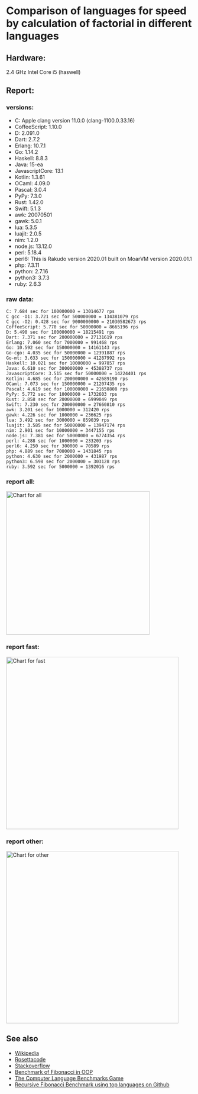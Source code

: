 Comparison of languages for speed by calculation of factorial in different languages
====================================================================================

Hardware:
---------
2.4 GHz Intel Core i5 (haswell)

Report:
-------
### versions:

  * C: Apple clang version 11.0.0 (clang-1100.0.33.16)
  * CoffeeScript: 1.10.0
  * D: 2.091.0
  * Dart: 2.7.2
  * Erlang: 10.7.1
  * Go: 1.14.2
  * Haskell: 8.8.3
  * Java: 15-ea
  * JavascriptCore: 13.1
  * Kotlin: 1.3.61
  * OCaml: 4.09.0
  * Pascal: 3.0.4
  * PyPy: 7.3.0
  * Rust: 1.42.0
  * Swift: 5.1.3
  * awk: 20070501
  * gawk: 5.0.1
  * lua: 5.3.5
  * luajit: 2.0.5
  * nim: 1.2.0
  * node.js: 13.12.0
  * perl: 5.18.4
  * perl6: This is Rakudo version 2020.01 built on MoarVM version 2020.01.1
  * php: 7.3.11
  * python: 2.7.16
  * python3: 3.7.3
  * ruby: 2.6.3


### raw data:

    C: 7.684 sec for 100000000 = 13014677 rps
    C gcc -O1: 3.721 sec for 500000000 = 134381079 rps
    C gcc -O2: 0.428 sec for 9000000000 = 21030582673 rps
    CoffeeScript: 5.770 sec for 50000000 = 8665196 rps
    D: 5.490 sec for 100000000 = 18215491 rps
    Dart: 7.371 sec for 200000000 = 27131619 rps
    Erlang: 7.060 sec for 7000000 = 991468 rps
    Go: 10.592 sec for 150000000 = 14161143 rps
    Go-cgo: 4.035 sec for 50000000 = 12391887 rps
    Go-mt: 3.633 sec for 150000000 = 41287992 rps
    Haskell: 10.021 sec for 10000000 = 997857 rps
    Java: 6.610 sec for 300000000 = 45388737 rps
    JavascriptCore: 3.515 sec for 50000000 = 14224401 rps
    Kotlin: 4.685 sec for 200000000 = 42689190 rps
    OCaml: 7.073 sec for 150000000 = 21207435 rps
    Pascal: 4.619 sec for 100000000 = 21650808 rps
    PyPy: 5.772 sec for 10000000 = 1732603 rps
    Rust: 2.858 sec for 20000000 = 6999049 rps
    Swift: 7.230 sec for 200000000 = 27660810 rps
    awk: 3.201 sec for 1000000 = 312420 rps
    gawk: 4.226 sec for 1000000 = 236625 rps
    lua: 3.492 sec for 3000000 = 859039 rps
    luajit: 3.585 sec for 50000000 = 13947174 rps
    nim: 2.901 sec for 10000000 = 3447155 rps
    node.js: 7.381 sec for 50000000 = 6774354 rps
    perl: 4.288 sec for 1000000 = 233203 rps
    perl6: 4.250 sec for 300000 = 70589 rps
    php: 4.889 sec for 7000000 = 1431845 rps
    python: 4.630 sec for 2000000 = 431987 rps
    python3: 6.598 sec for 2000000 = 303128 rps
    ruby: 3.592 sec for 5000000 = 1392016 rps


### report all:

<img alt="Chart for all" width="388" src="https://chart.googleapis.com/chart?cht=bhs&chs=582x515&chd=t%3A134381079%2C45388737%2C42689190%2C41287991%2C27660809%2C27131619%2C21650807%2C21207434%2C18215490%2C14224401%2C14161143%2C13947173%2C13014677%2C12391886%2C8665196%2C6999048%2C6774353%2C3447154%2C1732602%2C1431845%2C1392015%2C997856%2C991467%2C859038%2C431986%2C312420%2C303128%2C236624%2C233203&chco=4d89f9&chbh=12&chds=0,134381079.31604&chxt=x,y,r&chxl=1%3A%7Cperl%7Cgawk%7Cpython3%7Cawk%7Cpython%7Clua%7CErlang%7CHaskell%7Cruby%7Cphp%7CPyPy%7Cnim%7Cnode.js%7CRust%7CCoffeeScript%7CGo-cgo%7CC%7Cluajit%7CGo%7CJavascriptCore%7CD%7COCaml%7CPascal%7CDart%7CSwift%7CGo-mt%7CKotlin%7CJava%7CC%20gcc%20-O1%7C2%3A%7C233203%20rps%7C236624%20rps%7C303128%20rps%7C312420%20rps%7C431986%20rps%7C859038%20rps%7C991467%20rps%7C997856%20rps%7C1392015%20rps%7C1431845%20rps%7C1732602%20rps%7C3447154%20rps%7C6774353%20rps%7C6999048%20rps%7C8665196%20rps%7C12391886%20rps%7C13014677%20rps%7C13947173%20rps%7C14161143%20rps%7C14224401%20rps%7C18215490%20rps%7C21207434%20rps%7C21650807%20rps%7C27131619%20rps%7C27660809%20rps%7C41287991%20rps%7C42689190%20rps%7C45388737%20rps%7C134381079%20rps%7C0%3A%7C0%20%25%7C10%20%25%7C20%20%25%7C30%20%25%7C40%20%25%7C50%20%25%7C60%20%25%7C70%20%25%7C80%20%25%7C90%20%25%7C100%20%25">

### report fast:

<img alt="Chart for fast" width="466" src="https://chart.googleapis.com/chart?cht=bhs&chs=700x328&chd=t%3A134381079%2C45388737%2C42689190%2C41287991%2C27660809%2C27131619%2C21650807%2C21207434%2C18215490%2C14224401%2C14161143%2C13947173%2C13014677%2C12391886%2C8665196%2C6999048%2C6774353%2C3447154&chco=4d89f9&chbh=12&chds=0,134381079.31604&chxt=x,y,r&chxl=1%3A%7Cnim%7Cnode.js%7CRust%7CCoffeeScript%7CGo-cgo%7CC%7Cluajit%7CGo%7CJavascriptCore%7CD%7COCaml%7CPascal%7CDart%7CSwift%7CGo-mt%7CKotlin%7CJava%7CC%20gcc%20-O1%7C2%3A%7C3447154%20rps%7C6774353%20rps%7C6999048%20rps%7C8665196%20rps%7C12391886%20rps%7C13014677%20rps%7C13947173%20rps%7C14161143%20rps%7C14224401%20rps%7C18215490%20rps%7C21207434%20rps%7C21650807%20rps%7C27131619%20rps%7C27660809%20rps%7C41287991%20rps%7C42689190%20rps%7C45388737%20rps%7C134381079%20rps%7C0%3A%7C0%20%25%7C10%20%25%7C20%20%25%7C30%20%25%7C40%20%25%7C50%20%25%7C60%20%25%7C70%20%25%7C80%20%25%7C90%20%25%7C100%20%25">

### report other:

<img alt="Chart for other" width="466" src="https://chart.googleapis.com/chart?cht=bhs&chs=700x209&chd=t%3A1732602%2C1431845%2C1392015%2C997856%2C991467%2C859038%2C431986%2C312420%2C303128%2C236624%2C233203&chco=4d89f9&chbh=12&chds=0,1732602.77097933&chxt=x,y,r&chxl=1%3A%7Cperl%7Cgawk%7Cpython3%7Cawk%7Cpython%7Clua%7CErlang%7CHaskell%7Cruby%7Cphp%7CPyPy%7C2%3A%7C233203%20rps%7C236624%20rps%7C303128%20rps%7C312420%20rps%7C431986%20rps%7C859038%20rps%7C991467%20rps%7C997856%20rps%7C1392015%20rps%7C1431845%20rps%7C1732602%20rps%7C0%3A%7C0%20%25%7C10%20%25%7C20%20%25%7C30%20%25%7C40%20%25%7C50%20%25%7C60%20%25%7C70%20%25%7C80%20%25%7C90%20%25%7C100%20%25">



See also
--------

  * [Wikipedia](http://en.wikipedia.org/wiki/Factorial)
  * [Rosettacode](http://rosettacode.org/wiki/Factorial)
  * [Stackoverflow](http://stackoverflow.com/questions/23930/factorial-algorithms-in-different-languages)
  * [Benchmark of Fibonacci in OOP](https://github.com/Balancer/benchmarks-fib-obj)
  * [The Computer Language Benchmarks Game](http://benchmarksgame.alioth.debian.org)
  * [Recursive Fibonacci Benchmark using top languages on Github](https://github.com/drujensen/fib)
